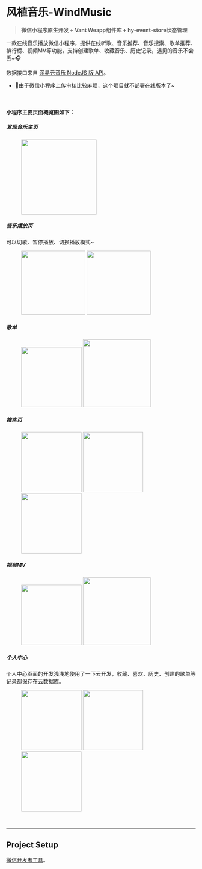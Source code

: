 # 风植音乐-WindMusic
>**微信小程序原生开发 + Vant Weapp组件库 + hy-event-store状态管理**

一款在线音乐播放微信小程序，提供在线听歌、音乐推荐、音乐搜索、歌单推荐、排行榜、视频MV等功能，支持创建歌单、收藏音乐、历史记录，遇见的音乐不会丢~🎧

数据接口来自 [网易云音乐 NodeJS 版 API](https://neteasecloudmusicapi-docs.4everland.app/#/ "网易云音乐 NodeJS 版 API")。
- 🧶由于微信小程序上传审核比较麻烦，这个项目就不部署在线版本了~
<br />

#### 小程序主要页面概览图如下：  
##### 发现音乐主页
<figure class="third">
    <img src="/assets/pic/main-music.jpg" width="200"/>
</figure>

##### 音乐播放页
可以切歌、暂停播放、切换播放模式~
<figure class="third">
    <img src="/assets/pic/player-first.jpg" width="170"/>
    <img src="/assets/pic/player-second.jpg" width="170"/>
</figure>

##### 歌单
<figure class="third">
    <img src="/assets/pic/menu-more.jpg" width="160"/>
    <img src="/assets/pic/menu-list.jpg" width="180"/>
</figure>

##### 搜索页
<figure class="third">
    <img src="/assets/pic/search-entry.jpg" width="160"/>
    <img src="/assets/pic/search-tip.jpg" width="160"/>
    <img src="/assets/pic/search-result.jpg" width="160"/>
</figure>

##### 视频MV
<figure class="third">
    <img src="/assets/pic/main-video.jpg" width="160"/>
    <img src="/assets/pic/video-detail.jpg" width="180"/>
</figure>

##### 个人中心
个人中心页面的开发浅浅地使用了一下云开发，收藏、喜欢、历史、创建的歌单等记录都保存在云数据库。
<figure class="third">
    <img src="/assets/pic/main-profile.jpg" width="160"/>
    <img src="/assets/pic/mymenu-new.jpg" width="160"/>
    <img src="/assets/pic/mymenu-add.jpg" width="160"/>
</figure>

<br>

---

## Project Setup
[微信开发者工具](https://developers.weixin.qq.com/miniprogram/dev/devtools/download.html "微信开发者工具下载地址与更新日志")。



